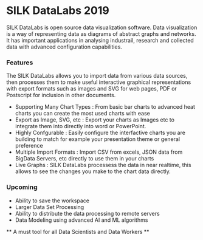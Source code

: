 # SILK DataLabs 2019

SILK DataLabs is open source data visualization software. Data visualization is a way of representing data as diagrams of abstract graphs and networks. It has important applications in analysing industrail, research and collected data with advanced configuration capabilities.

### Features
The SILK DataLabs allows you to import data from various data sources, then processes them to make useful interactive graphical representations with export formats such as images and SVG for web pages, PDF or Postscript for inclusion in other documents.

+ Supporting Many Chart Types :  From basic bar charts to advanced heat charts you can create the most used charts with ease
+ Export as Image, SVG, etc : Export your charts as Images etc to integrate them into directly into word or PowerPoint. 
+ Highly Confgurable : Easily configure the interfactive charts you are building to match for example your presentation theme or general preference
+ Multiple Import Formats : Import CSV from excels, JSON data from BigData Servers, etc directly to use them in your charts
+ Live Graphs : SILK DataLabs processess the data in near realtime, this allows to see the changes you make to the chart data directly.


### Upcoming
+ Ability to save the workspace
+ Larger Data Set Processing
+ Ability to distribute the data processing to remote servers
+ Data Modeling using advanced AI and ML algorithms


** A must tool for all Data Scientists and Data Workers **

